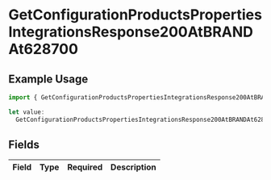 # GetConfigurationProductsPropertiesIntegrationsResponse200AtBRANDAt628700

## Example Usage

```typescript
import { GetConfigurationProductsPropertiesIntegrationsResponse200AtBRANDAt628700 } from "@vercel/sdk/models/getconfigurationproductsop.js";

let value:
  GetConfigurationProductsPropertiesIntegrationsResponse200AtBRANDAt628700 = {};
```

## Fields

| Field       | Type        | Required    | Description |
| ----------- | ----------- | ----------- | ----------- |